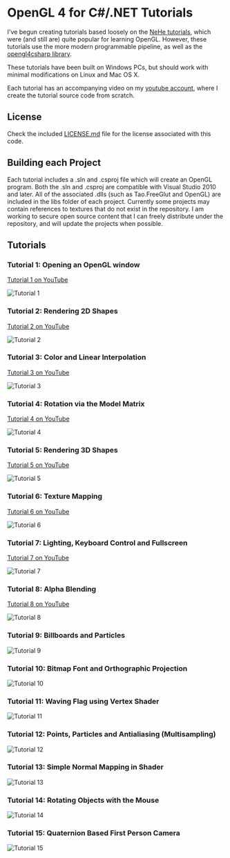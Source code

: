 # OpenGL 4 for C#/.NET Tutorials
I've begun creating tutorials based loosely on the [NeHe tutorials](http://pmg.org.ru/nehe/), which were (and still are) quite popular for learning OpenGL.  However, these tutorials use the more modern programmable pipeline, as well as the [opengl4csharp library](https://github.com/giawa/opengl4csharp).

These tutorials have been built on Windows PCs, but should work with minimal modifications on Linux and Mac OS X.

Each tutorial has an accompanying video on my [youtube account](https://www.youtube.com/giawavideos), where I create the tutorial source code from scratch.

## License
Check the included [LICENSE.md](https://github.com/giawa/opengl4tutorials/blob/master/LICENSE.md) file for the license associated with this code.

## Building each Project
Each tutorial includes a .sln and .csproj file which will create an OpenGL program.  Both the .sln and .csproj are compatible with Visual Studio 2010 and later.  All of the associated .dlls (such as Tao.FreeGlut and OpenGL) are included in the libs folder of each project.  Currently some projects may contain references to textures that do not exist in the repository.  I am working to secure open source content that I can freely distribute under the repository, and will update the projects when possible.

## Tutorials

### Tutorial 1:  Opening an OpenGL window
[Tutorial 1 on YouTube](https://www.youtube.com/watch?v=2KEHrB82Z2M)

![Tutorial 1](https://giawa.github.com/tutorials/tutorial1.jpg)

### Tutorial 2:  Rendering 2D Shapes
[Tutorial 2 on YouTube](https://www.youtube.com/watch?v=xNGmQ6lO6NY)

![Tutorial 2](https://giawa.github.com/tutorials/tutorial2.jpg)

### Tutorial 3:  Color and Linear Interpolation
[Tutorial 3 on YouTube](https://www.youtube.com/watch?v=ASNfoQP_m1Q)

![Tutorial 3](https://giawa.github.com/tutorials/tutorial3.jpg)

### Tutorial 4:  Rotation via the Model Matrix
[Tutorial 4 on YouTube](https://www.youtube.com/watch?v=RU_Dkm_-Jsc)

![Tutorial 4](https://giawa.github.com/tutorials/tutorial4.jpg)

### Tutorial 5:  Rendering 3D Shapes
[Tutorial 5 on YouTube](https://www.youtube.com/watch?v=VypOTwI_0w0)

![Tutorial 5](https://giawa.github.com/tutorials/tutorial5.jpg)

### Tutorial 6:  Texture Mapping
[Tutorial 6 on YouTube](https://www.youtube.com/watch?v=S1xoLVViv3E)

![Tutorial 6](https://giawa.github.com/tutorials/tutorial6.jpg)

### Tutorial 7:  Lighting, Keyboard Control and Fullscreen
[Tutorial 7 on YouTube](https://www.youtube.com/watch?v=PPHNwhEXDQU)

![Tutorial 7](https://giawa.github.com/tutorials/tutorial7.jpg)

### Tutorial 8:  Alpha Blending
[Tutorial 8 on YouTube](https://www.youtube.com/watch?v=YR5ZIuwgXlM)

![Tutorial 8](https://giawa.github.com/tutorials/tutorial8.jpg)

### Tutorial 9:  Billboards and Particles
![Tutorial 9](https://giawa.github.com/tutorials/tutorial9.jpg)

### Tutorial 10:  Bitmap Font and Orthographic Projection
![Tutorial 10](https://giawa.github.com/tutorials/tutorial10.jpg)

### Tutorial 11:  Waving Flag using Vertex Shader
![Tutorial 11](https://giawa.github.com/tutorials/tutorial11.jpg)

### Tutorial 12:  Points, Particles and Antialiasing (Multisampling)
![Tutorial 12](https://giawa.github.com/tutorials/tutorial12.jpg)

### Tutorial 13:  Simple Normal Mapping in Shader
![Tutorial 13](https://giawa.github.com/tutorials/tutorial13.jpg)

### Tutorial 14:  Rotating Objects with the Mouse
![Tutorial 14](https://giawa.github.com/tutorials/tutorial14.jpg)

### Tutorial 15:  Quaternion Based First Person Camera
![Tutorial 15](https://giawa.github.com/tutorials/tutorial15.jpg)
